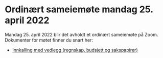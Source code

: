# Ordinært sameiemøte mandag 25. april 2022

Mandag 25. april 2022 blir det avholdt et ordinært sameiemøte på Zoom. Dokumenter for møtet finner du snart her:

- [Innkalling med vedlegg (regnskap, budsjett og sakspapirer)]()
